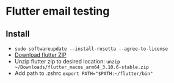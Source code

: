 # Flutter email testing

## Install

- `sudo softwareupdate --install-rosetta --agree-to-license`
- [Download flutter ZIP](https://storage.googleapis.com/flutter_infra_release/releases/stable/macos/flutter_macos_arm64_3.10.6-stable.zip)
- Unzip flutter zip to desired location: `unzip ~/Downloads/flutter_macos_arm64_3.10.6-stable.zip`
- Add path to .zshrc `export PATH="$PATH:~/flutter/bin"`
